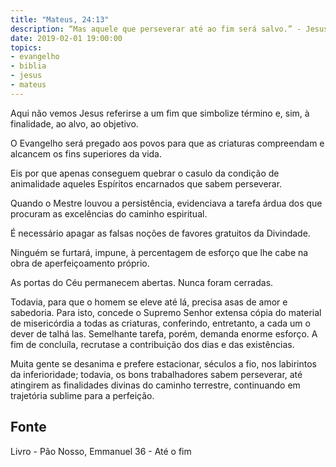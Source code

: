```yaml
---
title: "Mateus, 24:13"
description: “Mas aquele que perseverar até ao fim será salvo.” - Jesus 
date: 2019-02-01 19:00:00
topics: 
- evangelho
- biblia
- jesus
- mateus
---
```


Aqui não vemos Jesus referir­se a um fim que simbolize término e, sim, à
finalidade, ao alvo, ao objetivo.

O Evangelho será pregado aos povos para que as criaturas compreendam e
alcancem os fins superiores da vida.

Eis por que apenas conseguem quebrar o casulo da condição de
animalidade aqueles Espíritos encarnados que sabem perseverar.

Quando o Mestre louvou a persistência, evidenciava a tarefa árdua dos que
procuram as excelências do caminho espiritual.

É necessário apagar as falsas noções de favores gratuitos da Divindade.

Ninguém se furtará, impune, à percentagem de esforço que lhe cabe na obra
de aperfeiçoamento próprio.

As portas do Céu permanecem abertas. Nunca foram cerradas.

Todavia, para que o homem se eleve até lá, precisa asas de amor e
sabedoria. Para isto, concede o Supremo Senhor extensa cópia do material de
misericórdia a todas as criaturas, conferindo, entretanto, a cada um o dever de talhá­
las. Semelhante tarefa, porém, demanda enorme esforço. A fim de concluí­la,
recruta­se a contribuição dos dias e das existências.

Muita gente se desanima e prefere estacionar, séculos a fio, nos labirintos
da inferioridade; todavia, os bons trabalhadores sabem perseverar, até atingirem as
finalidades divinas do caminho terrestre, continuando em trajetória sublime para a
perfeição.


## Fonte
Livro - Pão Nosso, Emmanuel
36 - Até o fim
